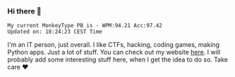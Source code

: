 ### Hi there 👋
<!-- PB START -->
```
My current MonkeyType PB is - WPM:94.21 Acc:97.42
Updated on: 18:24:23 CEST Time
```
<!-- PB END -->
I'm an IT person, just overall. I like CTFs, hacking, coding games, making Python apps. Just a lot of stuff.
You can check out my website [here](https://skill3472.github.io/).
I will probably add some interesting stuff here, when I get the idea to do so. Take care ❤️

